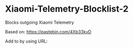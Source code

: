 # Xiaomi-Telemetry-Blocklist-2
Blocks outgoing Xiaomi Telemetry

Based on: https://pastebin.com/4Xb33kvD

Add to by using URL:
